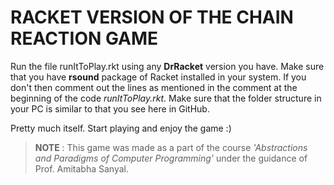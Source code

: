 # RACKET VERSION OF THE CHAIN REACTION GAME

Run the file runItToPlay.rkt using any **DrRacket** version you have.
Make sure that you have **rsound** package of Racket installed in your system.
If you don't then comment out the lines as mentioned in the comment at the beginning of the code _runItToPlay.rkt_.
Make sure that the folder structure in your PC is similar to that you see here in GitHub.

Pretty much itself. Start playing and enjoy the game :)

>**NOTE** : This game was made as a part of the course _'Abstractions and Paradigms of Computer Programming'_ under the guidance of Prof. Amitabha Sanyal. 

